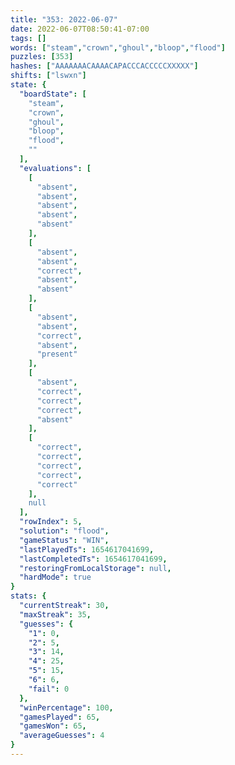 ```yaml
---
title: "353: 2022-06-07"
date: 2022-06-07T08:50:41-07:00
tags: []
words: ["steam","crown","ghoul","bloop","flood"]
puzzles: [353]
hashes: ["AAAAAAACAAAACAPACCCACCCCCXXXXX"]
shifts: ["lswxn"]
state: {
  "boardState": [
    "steam",
    "crown",
    "ghoul",
    "bloop",
    "flood",
    ""
  ],
  "evaluations": [
    [
      "absent",
      "absent",
      "absent",
      "absent",
      "absent"
    ],
    [
      "absent",
      "absent",
      "correct",
      "absent",
      "absent"
    ],
    [
      "absent",
      "absent",
      "correct",
      "absent",
      "present"
    ],
    [
      "absent",
      "correct",
      "correct",
      "correct",
      "absent"
    ],
    [
      "correct",
      "correct",
      "correct",
      "correct",
      "correct"
    ],
    null
  ],
  "rowIndex": 5,
  "solution": "flood",
  "gameStatus": "WIN",
  "lastPlayedTs": 1654617041699,
  "lastCompletedTs": 1654617041699,
  "restoringFromLocalStorage": null,
  "hardMode": true
}
stats: {
  "currentStreak": 30,
  "maxStreak": 35,
  "guesses": {
    "1": 0,
    "2": 5,
    "3": 14,
    "4": 25,
    "5": 15,
    "6": 6,
    "fail": 0
  },
  "winPercentage": 100,
  "gamesPlayed": 65,
  "gamesWon": 65,
  "averageGuesses": 4
}
---
```


<!-- more -->

